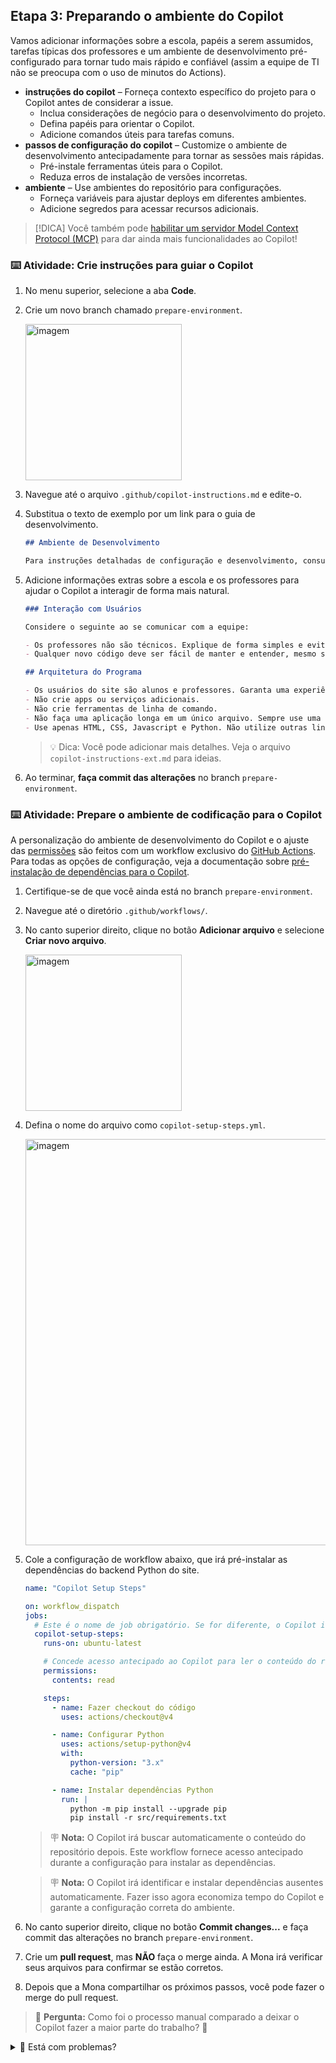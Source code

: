 ## Etapa 3: Preparando o ambiente do Copilot

Vamos adicionar informações sobre a escola, papéis a serem assumidos, tarefas típicas dos professores e um ambiente de desenvolvimento pré-configurado para tornar tudo mais rápido e confiável (assim a equipe de TI não se preocupa com o uso de minutos do Actions).

- **instruções do copilot** – Forneça contexto específico do projeto para o Copilot antes de considerar a issue.
  - Inclua considerações de negócio para o desenvolvimento do projeto.
  - Defina papéis para orientar o Copilot.
  - Adicione comandos úteis para tarefas comuns.
- **passos de configuração do copilot** – Customize o ambiente de desenvolvimento antecipadamente para tornar as sessões mais rápidas.
  - Pré-instale ferramentas úteis para o Copilot.
  - Reduza erros de instalação de versões incorretas.
- **ambiente** – Use ambientes do repositório para configurações.
  - Forneça variáveis para ajustar deploys em diferentes ambientes.
  - Adicione segredos para acessar recursos adicionais.

> [!DICA]
> Você também pode [habilitar um servidor Model Context Protocol (MCP)](https://docs.github.com/en/enterprise-cloud@latest/early-access/copilot/coding-agent/extending-copilot-coding-agent-with-model-context-protocol) para dar ainda mais funcionalidades ao Copilot!

### ⌨️ Atividade: Crie instruções para guiar o Copilot

1. No menu superior, selecione a aba **Code**.

1. Crie um novo branch chamado `prepare-environment`.

   <img width="250" alt="imagem" src="https://github.com/user-attachments/assets/c48deded-4214-4edd-9a50-d1368bfb12e8" />

1. Navegue até o arquivo `.github/copilot-instructions.md` e edite-o.

1. Substitua o texto de exemplo por um link para o guia de desenvolvimento.

   ```md
   ## Ambiente de Desenvolvimento

   Para instruções detalhadas de configuração e desenvolvimento, consulte nosso [Guia de Desenvolvimento](../docs/how-to-develop.md).
   ```

1. Adicione informações extras sobre a escola e os professores para ajudar o Copilot a interagir de forma mais natural.

   ```md
   ### Interação com Usuários

   Considere o seguinte ao se comunicar com a equipe:

   - Os professores não são técnicos. Explique de forma simples e evite jargões de software.
   - Qualquer novo código deve ser fácil de manter e entender, mesmo sem experiência em programação.

   ## Arquitetura do Programa

   - Os usuários do site são alunos e professores. Garanta uma experiência simples.
   - Não crie apps ou serviços adicionais.
   - Não crie ferramentas de linha de comando.
   - Não faça uma aplicação longa em um único arquivo. Sempre use uma estrutura de diretórios fácil de entender.
   - Use apenas HTML, CSS, Javascript e Python. Não utilize outras linguagens.
   ```

   > 💡 Dica: Você pode adicionar mais detalhes. Veja o arquivo `copilot-instructions-ext.md` para ideias.

1. Ao terminar, **faça commit das alterações** no branch `prepare-environment`.

### ⌨️ Atividade: Prepare o ambiente de codificação para o Copilot

A personalização do ambiente de desenvolvimento do Copilot e o ajuste das [permissões](https://docs.github.com/en/actions/writing-workflows/choosing-what-your-workflow-does/controlling-permissions-for-github_token) são feitos com um workflow exclusivo do [GitHub Actions](https://github.com/features/actions). Para todas as opções de configuração, veja a documentação sobre [pré-instalação de dependências para o Copilot](https://docs.github.com/en/enterprise-cloud@latest/early-access/copilot/coding-agent/customizing-copilot-coding-agents-development-environment#pre-installing-tools-or-dependencies-in-copilots-environment).

1. Certifique-se de que você ainda está no branch `prepare-environment`.

1. Navegue até o diretório `.github/workflows/`.

1. No canto superior direito, clique no botão **Adicionar arquivo** e selecione **Criar novo arquivo**.

   <img width="250" alt="imagem" src="https://github.com/user-attachments/assets/c135dd3f-72bd-4d2b-b21f-9c4968a06f5f" />

1. Defina o nome do arquivo como `copilot-setup-steps.yml`.

   <img width="650" alt="imagem" src="https://github.com/user-attachments/assets/ac615290-1045-45a5-8201-637721ef6fd2" />

1. Cole a configuração de workflow abaixo, que irá pré-instalar as dependências do backend Python do site.

   ```yml
   name: "Copilot Setup Steps"

   on: workflow_dispatch
   jobs:
     # Este é o nome de job obrigatório. Se for diferente, o Copilot irá ignorar.
     copilot-setup-steps:
       runs-on: ubuntu-latest

       # Concede acesso antecipado ao Copilot para ler o conteúdo do repositório.
       permissions:
         contents: read

       steps:
         - name: Fazer checkout do código
           uses: actions/checkout@v4

         - name: Configurar Python
           uses: actions/setup-python@v4
           with:
             python-version: "3.x"
             cache: "pip"

         - name: Instalar dependências Python
           run: |
             python -m pip install --upgrade pip
             pip install -r src/requirements.txt
   ```

   > 🪧 **Nota:** O Copilot irá buscar automaticamente o conteúdo do repositório depois. Este workflow fornece acesso antecipado durante a configuração para instalar as dependências.

   > 🪧 **Nota:** O Copilot irá identificar e instalar dependências ausentes automaticamente. Fazer isso agora economiza tempo do Copilot e garante a configuração correta do ambiente.

1. No canto superior direito, clique no botão **Commit changes...** e faça commit das alterações no branch `prepare-environment`.

1. Crie um **pull request**, mas **NÃO** faça o merge ainda. A Mona irá verificar seus arquivos para confirmar se estão corretos.

1. Depois que a Mona compartilhar os próximos passos, você pode fazer o merge do pull request.

> 🙋 **Pergunta:** Como foi o processo manual comparado a deixar o Copilot fazer a maior parte do trabalho? 🤔

<details>
<summary>🤷 Está com problemas?</summary><br/>

Se você acidentalmente fez o merge do pull request antes da Mona compartilhar o feedback sobre erros, tudo bem. Basta recriar o branch e tentar novamente com um novo pull request.

</details>